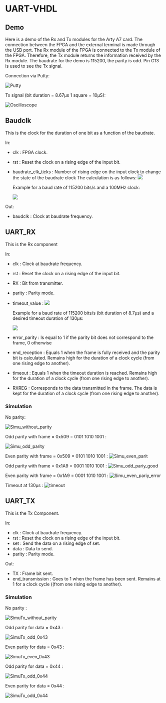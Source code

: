 # UART-VHDL

## Demo
Here is a demo of the Rx and Tx modules for the Arty A7 card.
The connection between the FPGA and the external terminal is made through the USB port.
The Rx module of the FPGA is connected to the Tx module of the FPGA.
Therefore, the Tx module returns the information received by the Rx module.
The baudrate for the demo is 115200, the parity is odd.
Pin G13 is used to see the Tx signal.

Connection via Putty:

![Putty](https://github.com/NorianGuernine/UART-VHDL/blob/main/Pictures/HelloWorldPutty.png)

Tx signal (bit duration = 8.67µs 1 square = 10µS):

![Oscilloscope](https://github.com/NorianGuernine/UART-VHDL/blob/main/Pictures/oscilloscope_G13.png)

## Baudclk
This is the clock for the duration of one bit as a function of the baudrate.

In: 
* clk : FPGA clock.
* rst : Reset the clock on a rising edge of the input bit.
* baudrate_clk_ticks : Number of rising edge on the input clock to change the state of the baudrate clock
The calculation is as follows: <img src="https://render.githubusercontent.com/render/math?math=baudrateclkticks = \frac{\frac{ClockFrequency}{Baudrate}}{2}">

	Example for a baud rate of 115200 bits/s and a 100MHz clock:


	<img src="https://render.githubusercontent.com/render/math?math=baudrateclkticks = \frac{\frac{100*10^{6}}{115200}}{2} = 434.02 \approx 434">

Out:
* baudclk : Clock at baudrate frequency.

## UART_RX
This is the Rx component

In:
* clk : Clock at baudrate frequency.
* rst : Reset the clock on a rising edge of the input bit.
* RX : Bit from transmitter.
* parity : Parity mode.
* timeout_value : <img src="https://render.githubusercontent.com/render/math?math=timeout = \frac{Duration Of The Desired Timeout}{Duration Of A Bit}">

	Example for a baud rate of 115200 bits/s (bit duration of 8.7µs) and a desired timeout duration of 130µs:
	
	<img src="https://render.githubusercontent.com/render/math?math=timeout = \frac{130}{8.7} = 14.94 \approx 15 baudclock">
* error_parity : Is equal to 1 if the parity bit does not correspond to the frame, 0 otherwise
* end_reception : Equals 1 when the frame is fully received and the parity bit is calculated. Remains high for the duration of a clock cycle (from one rising edge to another).
* timeout : Equals 1 when the timeout duration is reached. Remains high for the duration of a clock cycle (from one rising edge to another).
* RXREG : Corresponds to the data transmitted in the frame. The data is kept for the duration of a clock cycle (from one rising edge to another).

### Simulation

No parity:

![Simu_without_parity](https://github.com/NorianGuernine/UART-VHDL/blob/main/Pictures/RxNoParity.png)

Odd parity with frame = 0x509 = 0101 1010 1001 :

![Simu_odd_parity](https://github.com/NorianGuernine/UART-VHDL/blob/main/Pictures/Rx0x5a9Odd.png)

Even parity with frame = 0x509 = 0101 1010 1001 :
![Simu_even_parit](https://github.com/NorianGuernine/UART-VHDL/blob/main/Pictures/Rx0x5a9Even.png)

Odd parity with frame = 0x1A9 = 0001 1010 1001 :
![Simu_odd_pariy_good](https://github.com/NorianGuernine/UART-VHDL/blob/main/Pictures/Rx0x1a9Odd.png)

Even parity with frame = 0x1A9 = 0001 1010 1001 :
![Simu_even_pariy_error](https://github.com/NorianGuernine/UART-VHDL/blob/main/Pictures/Rx0x1a9Even.png)

Timeout at 130µs : 
![timeout](https://github.com/NorianGuernine/UART-VHDL/blob/main/Pictures/RxTimeout.png)

## UART_TX

This is the Tx Component.

In:

* clk : Clock at baudrate frequency.
* rst : Reset the clock on a rising edge of the input bit.
* set : Send the data on a rising edge of set.
* data : Data to send.
* parity : Parity mode.

Out:

* TX : Frame bit sent.
* end_transmission : Goes to 1 when the frame has been sent. Remains at 1 for a clock cycle ((from one rising edge to another).

### Simulation

No parity :
 
![SimuTx_without_parity](https://github.com/NorianGuernine/UART-VHDL/blob/main/Pictures/Tx0x43NoParity.png)

Odd parity for data = 0x43 : 

![SimuTx_odd_0x43](https://github.com/NorianGuernine/UART-VHDL/blob/main/Pictures/Tx0x43Odd.png)

Even parity for data = 0x43 : 

![SimuTx_even_0x43](https://github.com/NorianGuernine/UART-VHDL/blob/main/Pictures/Tx0x43Even.png)

Odd parity for data = 0x44 :

![SimuTx_odd_0x44](https://github.com/NorianGuernine/UART-VHDL/blob/main/Pictures/Tx0x44Odd.png)

Even parity for data = 0x44 : 

![SimuTx_odd_0x44](https://github.com/NorianGuernine/UART-VHDL/blob/main/Pictures/Tx0x44Even.png)




